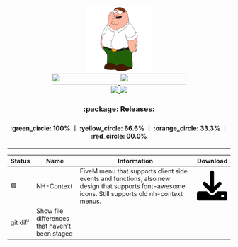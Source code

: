 <div id="header" align="center">
  <img src="/Media/Main.jpg" width="150px"/>
  <div id="badges">
    <a href="https://discord.com/invite/bS6bpgmY5C">
      <img src="https://img.shields.io/discord/975679626435252245?color=%234d5bf1&label=Discord&style=for-the-badge" height="25px" width="150px"/>
    </a>
    <a href="https://github.com/laursenx">
      <img src="https://komarev.com/ghpvc/?username=laursenx&style=for-the-badge&color=blue" height="25px" width="150px"/>
    </a>
  </div>
  <div id="badges">
    <a href="your-youtube-URL">
      <img src="https://img.shields.io/badge/YouTube-red?style=for-the-badge&logo=youtube&logoColor=white" width="100px"/>
    </a>
    <a href="your-twitter-URL">
      <img src="https://img.shields.io/badge/Twitter-blue?style=for-the-badge&logo=twitter&logoColor=white" width="100px"/>
    </a>
  </div>
  <h3>:package: Releases:<h3/>
  <h4>:green_circle: 100% ︱ :yellow_circle: 66.6% ︱ :orange_circle: 33.3% ︱ :red_circle: 00.0%<h4/>
</div>

---
    
<div id="header" align="center">
  <table>
    <thead>
      <tr>
        <th width="5%">Status</th>
        <th width="20%">Name</th>
        <th width="60%">Information</th>
        <th width="5%">Download</th>
      </tr>
    </thead>
    <tbody>
      <tr>
        <td>🟢</td>
        <td>NH-Context</td>
        <td>FiveM menu that supports client side events and functions, also new design that supports font-awesome icons. Still supports old nh-context menus.</td>
        <td><a href="https://google.dk/"><svg xmlns="http://www.w3.org/2000/svg" viewBox="0 0 512 512"><!--! Font Awesome Pro 6.1.1 by @fontawesome - https://fontawesome.com License - https://fontawesome.com/license (Commercial License) Copyright 2022 Fonticons, Inc. --><path d="M480 352h-133.5l-45.25 45.25C289.2 409.3 273.1 416 256 416s-33.16-6.656-45.25-18.75L165.5 352H32c-17.67 0-32 14.33-32 32v96c0 17.67 14.33 32 32 32h448c17.67 0 32-14.33 32-32v-96C512 366.3 497.7 352 480 352zM432 456c-13.2 0-24-10.8-24-24c0-13.2 10.8-24 24-24s24 10.8 24 24C456 445.2 445.2 456 432 456zM233.4 374.6C239.6 380.9 247.8 384 256 384s16.38-3.125 22.62-9.375l128-128c12.49-12.5 12.49-32.75 0-45.25c-12.5-12.5-32.76-12.5-45.25 0L288 274.8V32c0-17.67-14.33-32-32-32C238.3 0 224 14.33 224 32v242.8L150.6 201.4c-12.49-12.5-32.75-12.5-45.25 0c-12.49 12.5-12.49 32.75 0 45.25L233.4 374.6z"/></svg></a></td>
      </tr>
      <tr>
        <td>git diff</td>
        <td>Show file differences that haven't been staged</td>
      </tr>
    </tbody>
  </table>
</div>
